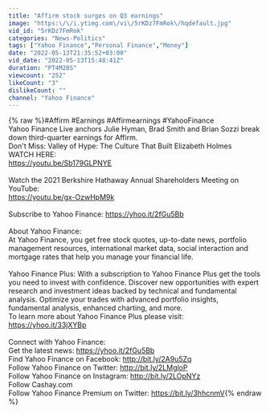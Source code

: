 ```yaml
---
title: "Affirm stock surges on Q3 earnings"
image: "https:\/\/i.ytimg.com\/vi\/5rKDz7FmRok\/hqdefault.jpg"
vid_id: "5rKDz7FmRok"
categories: "News-Politics"
tags: ["Yahoo Finance","Personal Finance","Money"]
date: "2022-05-13T21:35:52+03:00"
vid_date: "2022-05-13T15:48:41Z"
duration: "PT4M28S"
viewcount: "252"
likeCount: "3"
dislikeCount: ""
channel: "Yahoo Finance"
---
```

{% raw %}#Affirm #Earnings #Affirmearnings #YahooFinance<br />Yahoo Finance Live anchors Julie Hyman, Brad Smith and Brian Sozzi break down third-quarter earnings for Affirm.<br />Don't Miss: Valley of Hype: The Culture That Built Elizabeth Holmes<br />WATCH HERE:<br /><a rel="nofollow" target="blank" href="https://youtu.be/Sb179GLPNYE">https://youtu.be/Sb179GLPNYE</a><br /><br />Watch the 2021 Berkshire Hathaway Annual Shareholders Meeting on YouTube:<br /><a rel="nofollow" target="blank" href="https://youtu.be/gx-OzwHpM9k">https://youtu.be/gx-OzwHpM9k</a><br /><br />Subscribe to Yahoo Finance: <a rel="nofollow" target="blank" href="https://yhoo.it/2fGu5Bb">https://yhoo.it/2fGu5Bb</a><br /><br />About Yahoo Finance: <br />At Yahoo Finance, you get free stock quotes, up-to-date news, portfolio management resources, international market data, social interaction and mortgage rates that help you manage your financial life.<br /><br />Yahoo Finance Plus: With a subscription to Yahoo Finance Plus get the tools you need to invest with confidence. Discover new opportunities with expert research and investment ideas backed by technical and fundamental analysis. Optimize your trades with advanced portfolio insights, fundamental analysis, enhanced charting, and more.<br />To learn more about Yahoo Finance Plus please visit: <a rel="nofollow" target="blank" href="https://yhoo.it/33jXYBp">https://yhoo.it/33jXYBp</a><br /><br />Connect with Yahoo Finance:<br />Get the latest news: <a rel="nofollow" target="blank" href="https://yhoo.it/2fGu5Bb">https://yhoo.it/2fGu5Bb</a><br />Find Yahoo Finance on Facebook: <a rel="nofollow" target="blank" href="http://bit.ly/2A9u5Zq">http://bit.ly/2A9u5Zq</a><br />Follow Yahoo Finance on Twitter: <a rel="nofollow" target="blank" href="http://bit.ly/2LMgloP">http://bit.ly/2LMgloP</a><br />Follow Yahoo Finance on Instagram: <a rel="nofollow" target="blank" href="http://bit.ly/2LOpNYz">http://bit.ly/2LOpNYz</a><br />Follow Cashay.com<br />Follow Yahoo Finance Premium on Twitter: <a rel="nofollow" target="blank" href="https://bit.ly/3hhcnmV">https://bit.ly/3hhcnmV</a>{% endraw %}

